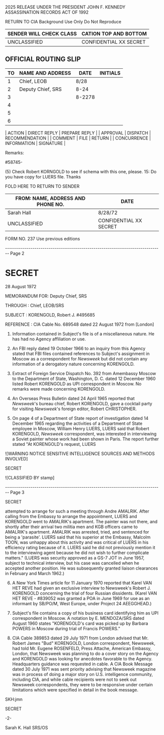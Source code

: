 2025 RELEASE UNDER THE PRESIDENT JOHN F. KENNEDY ASSASSINATION RECORDS ACT OF 1992

RETURN TO CIA
Background Use Only
Do Not Reproduce

| SENDER WILL CHECK CLASS | CATION TOP AND BOTTOM  |
| ----------------------- | ---------------------- |
| UNCLASSIFIED            | CONFIDENTIAL XX SECRET |

## OFFICIAL ROUTING SLIP

| TO  | NAME AND ADDRESS  | DATE   | INITIALS |
| --- | ----------------- | ------ | -------- |
| 1   | Chief, LEOB       | 8/28   |          |
| 2   | Deputy Chief, SRS | 8-24   |          |
| 3   |                   | 8-2278 |          |
| 4   |                   |        |          |
| 5   |                   |        |          |
| 6   |                   |        |          |

| ACTION | DIRECT REPLY | PREPARE REPLY |
| APPROVAL | DISPATCH | RECOMMENDATION |
| COMMENT | FILE | RETURN |
| CONCURRENCE | INFORMATION | SIGNATURE |

Remarks:

#58745-

(5) Check Robert KORNGOLD to see if schema with this one, please.
15: Do you have copy for LUERS
file. Thanks

FOLD HERE TO RETURN TO SENDER

| FROM: NAME, ADDRESS AND PHONE NO. | DATE                   |
| --------------------------------- | ---------------------- |
| Sarah Hall                        | 8/28/72                |
| UNCLASSIFIED                      | CONFIDENTIAL XX SECRET |

FORM NO. 237 Use previous editions


-------------------------------------------------------------------------------- Page 2

# SECRET

28 August 1972

MEMORANDUM FOR: Deputy Chief, SRS

THROUGH : Chief, LEOB/SRS

SUBJECT : KORENGOLD, Robert J. #495685

REFERENCE : CIA Cable No. 689548 dated
22 August 1972 from [London]

1.  Information contained in Subject's file is of a miscellaneous nature. He has had no Agency affiliation or use.

2.  An FBI reply dated 19 October 1966 to an inquiry from this Agency stated that FBI files contained references to Subject's assignment in Moscow as a correspondent for *Newsweek* but did not contain any information of a derogatory nature concerning KORENGOLD.

3.  Extract of Foreign Service Dispatch No. 392 from Amembassy Moscow to the Department of State, Washington, D. C. dated 12 December 1960 listed Robert KORENGOLD as UPI correspondent in Moscow. No remarks were made concerning KORENGOLD.

4.  An Overseas Press Bulletin dated 24 April 1965 reported that *Newsweek*'s bureau chief, Robert KORENGOLD, gave a cocktail party for visiting *Newsweek*'s foreign editor, Robert CHRISTOPHER.

5.  On page 4 of a Department of State report of investigation dated 14 December 1965 regarding the activities of a Department of State employee in Moscow, William Henry LUERS, LUERS said that Robert KORENGOLD, *Newsweek* correspondent, was interested in interviewing a Soviet painter whose work had been shown in Paris. The report further stated "At KORENGOLD's request, LUERS

![WARNING NOTICE SENSITIVE INTELLIGENCE SOURCES AND METHODS INVOLVED]

SECRET

![CLASSIFIED BY stamp]


-------------------------------------------------------------------------------- Page 3

SECRET

attempted to arrange for such a meeting through Andre AMALRIK. After calling from the Embassy to arrange the appointment, LUERS and KORENGOLD went to AMALRIK's apartment. The painter was not there, and shortly after their arrival two militia men and KGB officers came to AMALRIK's apartment. AMALRIK was arrested, tried, and sentenced for being a 'parasite'. LUERS said that his superior at the Embassy, Malcolm TOON, was unhappy about this activity and was critical of LUERS in his efficiency rating because of it. LUERS said he did not previously mention it to the interviewing agent because he did not wish to further complicate matters."
(LUERS was security approved as a GS-7 JOT in June 1957, subject to technical interview, but his case was cancelled when he accepted another position. He was subsequently granted liaison clearances in February and March 1962.)

6. A New York Times article for 11 January 1970 reported that Karel VAN HET REVE had given an exclusive interview to Newsweek's Robert J. KORENGOLD concerning the trial of four Russian dissidents. (Karel VAN HET REVE - #839052 was granted a POA in June 1969 for use as an informant by SB/PO/M, West Europe, under Project 24 AEEGGHEAD.)

7. Subject's file contains a copy of his business card identifying him as UPI correspondent in Moscow. A notation by E. MENDOZA/SRS dated August 1960 states "KORENGOLD's card was picked up by Barbara POWERS in Moscow during trial of Francis POWERS."

8. CIA Cable 389853 dated 29 July 1971 from London advised that Mr. Robert James "Bud" KORENGOLD, London correspondent, Newsweek, had told Mr. Eugene ROSENFELD, Press Attache, American Embassy, London, that Newsweek was planning to do a cover story on the Agency and KORENGOLD was looking for anecdotes favorable to the Agency. Headquarters guidance was requested in cable. A CIA Book Message dated 30 July 1971 was sent priority advising that Newsweek magazine was in process of doing a major story on U.S. intelligence community, including CIA, and while cable recipients were not to seek out Newsweek correspondents, they were to be responsive under certain limitations which were specified in detail in the book message.

SKH:jmn

SECRET

-2-

Sarah K. Hall
SRS/OS
